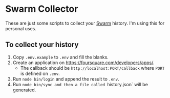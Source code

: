 # Swarm Collector

These are just some scripts to collect your [Swarm](https://www.swarmapp.com/) history. I'm using this for personal uses.

## To collect your history

1. Copy `.env.example` to `.env` and fill the blanks.
2. Create an application on https://foursquare.com/developers/apps/.
    - The callback should be `http://localhost:PORT/callback` where `PORT` is defined on `.env`.
3. Run `node bin/login` and append the result to `.env`.
4. Run `node bin/sync and then a file called `history.json` will be generated.
